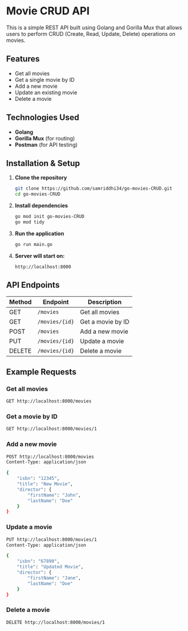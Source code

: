 # Movie CRUD API

This is a simple REST API built using Golang and Gorilla Mux that allows users to perform CRUD (Create, Read, Update, Delete) operations on movies.

## Features
- Get all movies
- Get a single movie by ID
- Add a new movie
- Update an existing movie
- Delete a movie

## Technologies Used
- **Golang**
- **Gorilla Mux** (for routing)
- **Postman** (for API testing)

## Installation & Setup

1. **Clone the repository**
   ```sh
   git clone https://github.com/samriddhi34/go-movies-CRUD.git
   cd go-movies-CRUD
   ```

2. **Install dependencies**
   ```sh
   go mod init go-movies-CRUD
   go mod tidy
   ```

3. **Run the application**
   ```sh
   go run main.go
   ```

4. **Server will start on:**
   ```
   http://localhost:8000
   ```

## API Endpoints

| Method | Endpoint          | Description          |
|--------|------------------|----------------------|
| GET    | `/movies`         | Get all movies       |
| GET    | `/movies/{id}`    | Get a movie by ID    |
| POST   | `/movies`         | Add a new movie      |
| PUT    | `/movies/{id}`    | Update a movie       |
| DELETE | `/movies/{id}`    | Delete a movie       |

## Example Requests

### Get all movies
```sh
GET http://localhost:8000/movies
```

### Get a movie by ID
```sh
GET http://localhost:8000/movies/1
```

### Add a new movie
```sh
POST http://localhost:8000/movies
Content-Type: application/json

{
    "isbn": "12345",
    "title": "New Movie",
    "director": {
        "firstName": "John",
        "lastName": "Doe"
    }
}
```

### Update a movie
```sh
PUT http://localhost:8000/movies/1
Content-Type: application/json

{
    "isbn": "67890",
    "title": "Updated Movie",
    "director": {
        "firstName": "Jane",
        "lastName": "Doe"
    }
}
```

### Delete a movie
```sh
DELETE http://localhost:8000/movies/1
```

